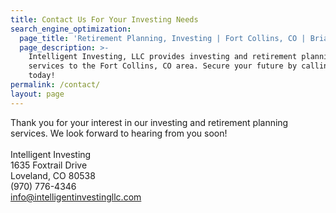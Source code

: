 ```yaml
---
title: Contact Us For Your Investing Needs
search_engine_optimization:
  page_title: 'Retirement Planning, Investing | Fort Collins, CO | Brian Joyce CPA/CFP ®'
  page_description: >-
    Intelligent Investing, LLC provides investing and retirement planning
    services to the Fort Collins, CO area. Secure your future by calling us
    today!
permalink: /contact/
layout: page
---
```


Thank you for your interest in our investing and retirement planning services. We look forward to hearing from you soon!<br><br>Intelligent Investing<br>1635 Foxtrail Drive&nbsp;<br>Loveland, CO 80538<br>(970) 776-4346<br>[info@intelligentinvestingllc.com](javascript:void(location.href='mailto:'+String.fromCharCode(105,110,102,111,64,105,110,116,101,108,108,105,103,101,110,116,105,110,118,101,115,116,105,110,103,108,108,99,46,99,111,109)))